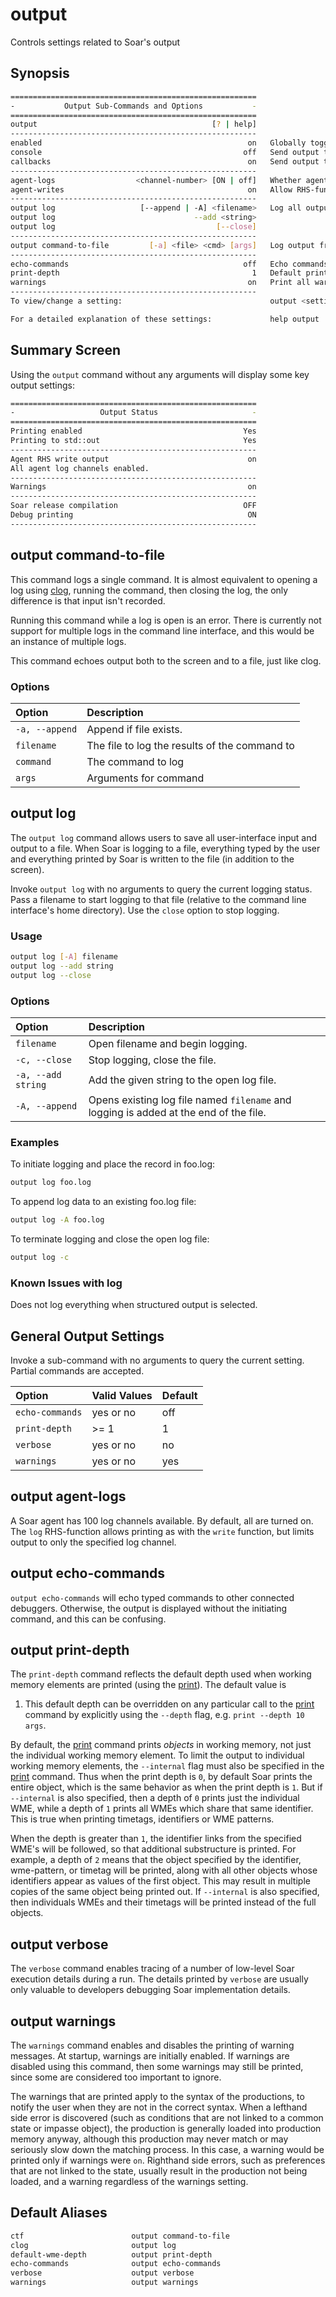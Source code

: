 # output

Controls settings related to Soar's output

## Synopsis

```bash
=======================================================
-           Output Sub-Commands and Options           -
=======================================================
output                                       [? | help]
-------------------------------------------------------
enabled                                              on   Globally toggle all output
console                                             off   Send output to std::out for debugging
callbacks                                            on   Send output to standard print callback
-------------------------------------------------------
agent-logs                  <channel-number> [ON | off]   Whether agent log channel prints
agent-writes                                         on   Allow RHS-funtion output
-------------------------------------------------------
output log                   [--append | -A] <filename>   Log all output to file
output log                               --add <string>
output log                                    [--close]
-------------------------------------------------------
output command-to-file         [-a] <file> <cmd> [args]   Log output from single command
-------------------------------------------------------
echo-commands                                       off   Echo commands to debugger
print-depth                                           1   Default print depth
warnings                                             on   Print all warnings
-------------------------------------------------------
To view/change a setting:                                 output <setting> [<value>]

For a detailed explanation of these settings:             help output
```

## Summary Screen

Using the `output` command without any arguments will display some key output settings:

```bash
=======================================================
-                   Output Status                     -
=======================================================
Printing enabled                                    Yes
Printing to std::out                                Yes
-------------------------------------------------------
Agent RHS write output                               on
All agent log channels enabled.
-------------------------------------------------------
Warnings                                             on
-------------------------------------------------------
Soar release compilation                            OFF
Debug printing                                       ON
-------------------------------------------------------
```

## output command-to-file

This command logs a single command. It is almost equivalent to opening a log
using [clog](./cmd_output.md#default-aliases), running the command, then closing
the log, the only difference is that input isn't recorded.

Running this command while a log is open is an error. There is currently not
support for multiple logs in the command line interface, and this would be an
instance of multiple logs.

This command echoes output both to the screen and to a file, just like clog.

### Options

| **Option**     | **Description**                               |
| :------------- | :-------------------------------------------- |
| `-a, --append` | Append if file exists.                        |
| `filename`     | The file to log the results of the command to |
| `command`      | The command to log                            |
| `args`         | Arguments for command                         |

## output log

The `output log` command allows users to save all user-interface input and
output to a file. When Soar is logging to a file, everything typed by the user
and everything printed by Soar is written to the file (in addition to the
screen).

Invoke `output log` with no arguments to query the current logging status. Pass
a filename to start logging to that file (relative to the command line
interface's home directory). Use the `close` option to stop logging.

### Usage

```bash
output log [-A] filename
output log --add string
output log --close
```

### Options

| **Option**         | **Description**                                                                       |
| :----------------- | :------------------------------------------------------------------------------------ |
| `filename`         | Open filename and begin logging.                                                      |
| `-c, --close`      | Stop logging, close the file.                                                         |
| `-a, --add string` | Add the given string to the open log file.                                            |
| `-A, --append`     | Opens existing log file named `filename` and logging is added at the end of the file. |

### Examples

To initiate logging and place the record in foo.log:

```bash
output log foo.log
```

To append log data to an existing foo.log file:

```bash
output log -A foo.log
```

To terminate logging and close the open log file:

```bash
output log -c
```

### Known Issues with log

Does not log everything when structured output is selected.

## General Output Settings

Invoke a sub-command with no arguments to query the current setting. Partial
commands are accepted.

| **Option**      | **Valid Values** | **Default** |
| :-------------- | :--------------- | :---------- |
| `echo-commands` | yes or no        | off         |
| `print-depth`   | >= 1             | 1           |
| `verbose`       | yes or no        | no          |
| `warnings`      | yes or no        | yes         |

## output agent-logs

A Soar agent has 100 log channels available. By default, all are turned on. The
`log` RHS-function allows printing as with the `write` function, but limits
output to only the specified log channel.

## output echo-commands

`output echo-commands` will echo typed commands to other connected debuggers.
Otherwise, the output is displayed without the initiating command, and this can
be confusing.

## output print-depth

The `print-depth` command reflects the default depth used when working memory
elements are printed (using the [print](./cmd_print.md)). The default value is

1. This default depth can be overridden on any particular call to the
   [print](./cmd_print.md) command by explicitly using the `--depth` flag, e.g.
   `print --depth 10 args`.

By default, the [print](./cmd_print.md) command prints _objects_ in working
memory, not just the individual working memory element. To limit the output to
individual working memory elements, the `--internal` flag must also be specified
in the [print](./cmd_print.md) command. Thus when the print depth is `0`, by
default Soar prints the entire object, which is the same behavior as when the
print depth is `1`. But if `--internal` is also specified, then a depth of `0`
prints just the individual WME, while a depth of `1` prints all WMEs which share
that same identifier. This is true when printing timetags, identifiers or WME
patterns.

When the depth is greater than `1`, the identifier links from the specified
WME's will be followed, so that additional substructure is printed. For example,
a depth of `2` means that the object specified by the identifier, wme-pattern,
or timetag will be printed, along with all other objects whose identifiers
appear as values of the first object. This may result in multiple copies of the
same object being printed out. If `--internal` is also specified, then
individuals WMEs and their timetags will be printed instead of the full objects.

## output verbose

The `verbose` command enables tracing of a number of low-level Soar execution
details during a run. The details printed by `verbose` are usually only valuable
to developers debugging Soar implementation details.

## output warnings

The `warnings` command enables and disables the printing of warning messages. At
startup, warnings are initially enabled. If warnings are disabled using this
command, then some warnings may still be printed, since some are considered too
important to ignore.

The warnings that are printed apply to the syntax of the productions, to notify
the user when they are not in the correct syntax. When a lefthand side error is
discovered (such as conditions that are not linked to a common state or impasse
object), the production is generally loaded into production memory anyway,
although this production may never match or may seriously slow down the matching
process. In this case, a warning would be printed only if warnings were `on`.
Righthand side errors, such as preferences that are not linked to the state,
usually result in the production not being loaded, and a warning regardless of
the warnings setting.

## Default Aliases

```bash
ctf                        output command-to-file
clog                       output log
default-wme-depth          output print-depth
echo-commands              output echo-commands
verbose                    output verbose
warnings                   output warnings
```
